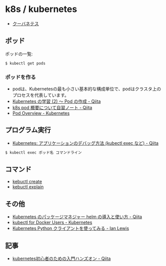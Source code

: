 # k8s / kubernetes

- [クーバネテス](https://www.howtopronounce.com/kubernetes/)

## ポッド


ポッドの一覧:

~~~bash 
$ kubectl get pods
~~~

### ポッドを作る

- podは、Kubernetesの最も小さい基本的な構成単位で、podはクラスタ上のプロセスを代表しています。
- [Kubernetes の学習 (2) ～ Pod の作成 - Qiita](https://qiita.com/Arturias/items/62499b961b5d7375f608)
- [k8s pod 概要について自習ノート - Qiita](https://qiita.com/MahoTakara/items/f5130bb6e9e493c46c6b)
- [Pod Overview - Kubernetes](https://kubernetes.io/docs/concepts/workloads/pods/pod-overview/)

## プログラム実行

- [Kubernetes: アプリケーションのデバッグ方法 (kubectl exec など) - Qiita](https://qiita.com/tkusumi/items/a62c209972bd0d4913fc)

~~~bash
$ kubectl exec ポッド名 コマンドライン
~~~

## コマンド

- [kebuctl create](kubctl.create.md)
- [kebuctl explain](kubctl.explain.md)

## その他

- [Kubernetes のパッケージマネジャー helm の導入と使い方 - Qiita](https://qiita.com/quickguard/items/48ea2b69395afde3517b)
- [kubectl for Docker Users - Kubernetes](https://kubernetes.io/docs/reference/kubectl/docker-cli-to-kubectl/)
- [Kubernetes Python クライアントを使ってみる - Ian Lewis](https://www.ianlewis.org/jp/kubernetes-python)

## 記事

- [kubernetes初心者のための入門ハンズオン - Qiita](https://qiita.com/mihirat/items/ebb0833d50c882398b0f)
